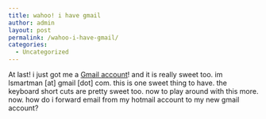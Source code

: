 ```yaml
---
title: wahoo! i have gmail
author: admin
layout: post
permalink: /wahoo-i-have-gmail/
categories:
  - Uncategorized
---
```

At last! i just got me a [Gmail account][1]! and it is really sweet too. im lsmartman [at] gmail [dot] com. this is one sweet thing to have. the keyboard short cuts are pretty sweet too. now to play around with this more. now. how do i forward email from my hotmail account to my new gmail account?

 [1]: http://gmail.google.com